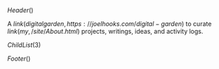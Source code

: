 $Header()$

<div class="index_text">

A $link(digital garden,https://joelhooks.com/digital-garden)$ to curate
$link(my,/site/About.html)$ projects, writings, ideas, and activity logs.
</div>

$ChildList(3)$

$Footer()$
